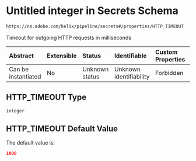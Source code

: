 # Untitled integer in Secrets Schema

```txt
https://ns.adobe.com/helix/pipeline/secrets#/properties/HTTP_TIMEOUT
```

Timeout for outgoing HTTP requests in milliseconds

| Abstract            | Extensible | Status         | Identifiable            | Custom Properties | Additional Properties | Access Restrictions | Defined In                                                         |
| :------------------ | :--------- | :------------- | :---------------------- | :---------------- | :-------------------- | :------------------ | :----------------------------------------------------------------- |
| Can be instantiated | No         | Unknown status | Unknown identifiability | Forbidden         | Allowed               | none                | [secrets.schema.json*](secrets.schema.json "open original schema") |

## HTTP_TIMEOUT Type

`integer`

## HTTP_TIMEOUT Default Value

The default value is:

```json
1000
```
